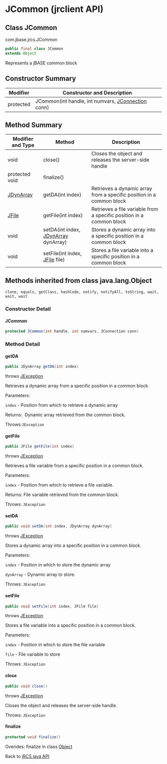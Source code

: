 # JCommon (jrclient API)

<PageHeader />

## Class JCommon

com.jbase.jrcs.JCommon

``` java
public final class JCommon
extends Object
```

Represents a jBASE common block

## Constructor Summary

| Modifier | Constructor and Description |
| --- | --- |
| protected | JCommon(int handle, int numvars, [JConnection](./../jconnection-jrclient-api "class in com.jbase.jrcs") conn) |

## Method Summary

| Modifier and Type | Method |  Description |
| --- | --- | --- |
| void | close() | Closes the object and releases the server-side handle |
| protected void | finalize() |  |
| [JDynArray](./../jdynarray-jrclient-api "class in com.jbase.jrcs") | getDA(int index) | Retrieves a dynamic array from a specific position in a common block |
| [JFile](./../jfile-jrclient-api "class in com.jbase.jrcs") | getFile(int index) | Retrieves a file variable from a specific position in a common block |
| void | setDA(int index, [JDynArray](./../jdynarray-jrclient-api "class in com.jbase.jrcs") dynArray) | Stores a dynamic array into a specific position in a common block |
| void | setFile(int index, [JFile](./../jfile-jrclient-api "class in com.jbase.jrcs") file) | Stores a file variable into a specific position in a common block |

## Methods inherited from class java.lang.Object

`clone, equals, getClass, hashCode, notify, notifyAll, toString, wait, wait, wait`

### Constructor Detail

#### JCommon

``` java
protected JCommon(int handle, int numvars, JConnection conn)
```

### Method Detail

#### getDA

```java
public JDynArray getDA(int index)
```

throws [JException](./../jexception-jrclient-api "class in com.jbase.jrcs")

Retrieves a dynamic array from a specific position in a common block

Parameters:

`index` - Position from which to retrieve a dynamic array

Returns:  Dynamic array retrieved from the common block.

Throws:`JException`

#### getFile

``` java
public JFile getFile(int index)
```

throws [JException](./../jexception-jrclient-api "class in com.jbase.jrcs")

Retrieves a file variable from a specific position in a common block.

Parameters:

`index` - Position from which to retrieve a file variable.

Returns: File variable retrieved from the common block.

Throws: `JException`

#### **setDA**

``` java
public void setDA(int index, JDynArray dynArray)
```

throws [JException](./../jexception-jrclient-api "class in com.jbase.jrcs")

Stores a dynamic array into a specific position in a common block.

Parameters:

`index` - Position in which to store the dynamic array

`dynArray` - Dynamic array to store.

Throws: `JException`

#### setFile

``` java
public void setFile(int index, JFile file)
```

throws [JException](./../jexception-jrclient-api "class in com.jbase.jrcs")

Stores a file variable into a specific position in a common block.

Parameters:

`index` - Position in which to store the file variable

`file` - File variable to store

Throws: `JException`

#### close

``` java
public void close()
```

throws [JException](./../jexception-jrclient-api "class in com.jbase.jrcs")

Closes the object and releases the server-side handle.

Throws: `JException`

#### finalize

``` java
protected void finalize()
```

Overides: finalize in class [Object](http://java.sun.com/j2se/1.5.0/docs/api/java/lang/Object.html?is-external=true "class or interface in java.lang")

Back to [jRCS java API](./../README.md)
